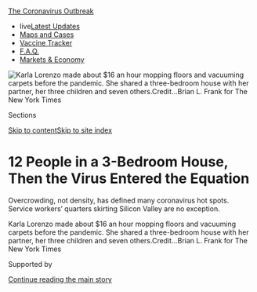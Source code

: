 <div id="app">

<div>

<div>

<div>

</div>

<div data-aria-hidden="false">

<div id="site-content" role="main">

<div>

<div class="css-1aor85t" style="opacity:0.000000001;z-index:-1;visibility:hidden">

<div class="css-1hqnpie">

<div class="css-epjblv">

<span class="css-17xtcya">[Economy](/section/business/economy)</span><span class="css-x15j1o">|</span><span class="css-fwqvlz">12
People in a 3-Bedroom House, Then the Virus Entered the Equation</span>

</div>

<div class="css-k008qs">

<div class="css-1iwv8en">

<span class="css-18z7m18"></span>

<div>

</div>

</div>

<span class="css-1n6z4y"></span>

<div class="css-1705lsu">

<div class="css-4xjgmj">

<div class="css-4skfbu" role="toolbar" data-aria-label="Social Media Share buttons, Save button, and Comments Panel with current comment count" data-testid="share-tools">

  - 
  - 
  - 
  - 
    
    <div class="css-6n7j50">
    
    </div>

  - 

</div>

</div>

</div>

</div>

</div>

</div>

<div id="NYT_TOP_BANNER_REGION" class="css-11qgg8s">

<div>

<div id="styln-prism-menu-1592847958612" class="section interactive-content interactive-size-medium css-1du2ztb">

<div class="css-17ih8de interactive-body">

<div id="scroll-container" class="css-1gj85ro">

[<span class="styln-title-wrap"><span class="css-1pje3qr">The
Coronavirus</span><span class="css-1pje3qr">
Outbreak</span></span>](https://www.nytimes.com/news-event/coronavirus?action=click&pgtype=Article&state=default&region=TOP_BANNER&context=storylines_menu)

  - <span class="css-kqxiym" data-emphasize="true">live</span>[Latest
    Updates](https://www.nytimes.com/2020/08/08/world/coronavirus-updates.html?action=click&pgtype=Article&state=default&region=TOP_BANNER&context=storylines_menu)
  - [Maps and
    Cases](https://www.nytimes.com/interactive/2020/us/coronavirus-us-cases.html?action=click&pgtype=Article&state=default&region=TOP_BANNER&context=storylines_menu)
  - [Vaccine
    Tracker](https://www.nytimes.com/interactive/2020/science/coronavirus-vaccine-tracker.html?action=click&pgtype=Article&state=default&region=TOP_BANNER&context=storylines_menu)
  - [F.A.Q.](https://www.nytimes.com/interactive/2020/world/coronavirus-tips-advice.html?action=click&pgtype=Article&state=default&region=TOP_BANNER&context=storylines_menu)
  - [Markets &
    Economy](https://www.nytimes.com/live/2020/08/07/business/stock-market-today-coronavirus?action=click&pgtype=Article&state=default&region=TOP_BANNER&context=storylines_menu)

</div>

</div>

</div>

</div>

</div>

<div id="fullBleedHeaderContent">

<div class="css-n4ws9g">

![<span class="css-16f3y1r e13ogyst0" data-aria-hidden="true">Karla
Lorenzo made about $16 an hour mopping floors and vacuuming carpets
before the pandemic. She shared a three-bedroom house with her partner,
her three children and seven
others.</span><span class="css-cnj6d5 e1z0qqy90" itemprop="copyrightHolder"><span class="css-1ly73wi e1tej78p0">Credit...</span><span><span>Brian
L. Frank for The New York
Times</span></span></span>](https://static01.nyt.com/images/2020/08/02/business/00virus-crowding1/00virus-crowding1-articleLarge.jpg?quality=75&auto=webp&disable=upscale)

</div>

<div class="css-3z92zw">

<div class="css-6cn7ki">

<div class="NYTAppHideMasthead css-1bcu9v6 e1suatyy0">

<div class="section css-1o1qe8k e1suatyy2">

<div class="css-cu5p7t er09x8g0">

<div class="css-6n7j50">

</div>

<span class="css-1dv1kvn">Sections</span>

[Skip to content](#site-content)[Skip to site index](#site-index)

</div>

<div class="css-10698na e1huz5gh0">

</div>

</div>

</div>

<div class="css-1sojcmr ehdk2mb0">

# 12 People in a 3-Bedroom House, Then the Virus Entered the Equation

</div>

Overcrowding, not density, has defined many coronavirus hot spots.
Service workers’ quarters skirting Silicon Valley are no exception.

</div>

</div>

<div class="css-nwzfg5 e1gnum310">

<span class="css-1f9pvn2 economy">Karla Lorenzo made about $16 an hour
mopping floors and vacuuming carpets before the pandemic. She shared a
three-bedroom house with her partner, her three children and seven
others.</span><span class="css-cnj6d5 e1z0qqy90" itemprop="copyrightHolder"><span class="css-1ly73wi e1tej78p0">Credit...</span><span><span>Brian
L. Frank for The New York Times</span></span></span>

</div>

<div id="sponsor-wrapper" class="css-1hyfx7x">

<div id="sponsor-slug" class="css-19vbshk">

Supported by

</div>

[Continue reading the main story](#after-sponsor)

<div id="sponsor" class="ad sponsor-wrapper" style="text-align:center;height:100%;display:block">

</div>

<div id="after-sponsor">

</div>

</div>

<div class="css-1wx1auc e1gnum311">

<div class="css-18e8msd">

<div class="css-vp77d3 epjyd6m0">

<div class="css-hus3qt ey68jwv0" data-aria-hidden="true">

[![Conor
Dougherty](https://static01.nyt.com/images/2018/07/27/multimedia/author-conor-dougherty/author-conor-dougherty-thumbLarge.png
"Conor Dougherty")](https://www.nytimes.com/by/conor-dougherty)

</div>

<div class="css-1baulvz">

By [<span class="css-1baulvz last-byline" itemprop="name">Conor
Dougherty</span>](https://www.nytimes.com/by/conor-dougherty)

</div>

</div>

  - 
    
    <div class="css-ld3wwf e16638kd2">
    
    Published Aug. 1, 2020Updated Aug. 2, 2020
    
    </div>

  - 
    
    <div class="css-4xjgmj">
    
    <div class="css-pvvomx" role="toolbar" data-aria-label="Social Media Share buttons, Save button, and Comments Panel with current comment count" data-testid="share-tools">
    
      - 
      - 
      - 
      - 
        
        <div class="css-6n7j50">
        
        </div>
    
      - 
    
    </div>
    
    </div>

</div>

</div>

</div>

<div class="section meteredContent css-1r7ky0e" name="articleBody" itemprop="articleBody">

<div class="css-1fanzo5 StoryBodyCompanionColumn">

<div class="css-53u6y8">

It was not surprising when three-quarters of the house tested positive.
There were 12 people in three bedrooms, with a bathroom whose door
frequently required a knock and a kitchen where dinnertime shifts
extended from 5 p.m. well into the evening.

Karla Lorenzo, a Guatemalan immigrant who cleaned houses in San
Francisco and Silicon Valley, lived in the big room along the driveway.
Big is a relative term when a room has five people in it. She and her
partner, Abel, slept in a queen-size bed along the wall. There was a
crib for the baby at the foot, with the older children’s bunk bed next
to that. The other housemates had similar layouts.

Living among many people, as Ms. Lorenzo put it in Spanish, you cannot
really avoid your housemates. The sounds, the smells, the moods —
everyone is pressed against all of it, and they understood that if one
of them got [the
coronavirus](https://www.nytimes.com/news-event/coronavirus), the rest
probably would.

That happened in April, and now the house is returning to health. Abel,
referred to by his first name because his immigration status is
uncertain, is home after three weeks in the hospital, where Ms. Lorenzo
feared he would die alone gasping for air. And she is no longer
squirreled in the closet where she spent days to avoid giving the virus
to the children.

</div>

</div>

<div class="css-1fanzo5 StoryBodyCompanionColumn">

<div class="css-53u6y8">

Now comes a second struggle: figuring out how to pay rent. Abel is back
at work at a home supply store, but Ms. Lorenzo’s housecleaning jobs
dried up and one of the other families moved out — increasing the
monthly bill by $850. “We don’t know how we are going to do it,” she
said.

From the early outbreaks to the economic destruction that has come
after, the coronavirus pandemic has mapped itself onto America’s
longstanding affordable housing problem and the gaping inequality that
underlies it. To offset rising rents in a nation where [one in four
tenant
households](https://www.jchs.harvard.edu/sites/default/files/Harvard_JCHS_Americas_Rental_Housing_2020.pdf)
spend more than half of their pretax income on shelter, a multitude of
low-wage service workers have piled into ever more crowded homes.

</div>

</div>

<div class="css-nvxo42 e73j0it0">

<div class="css-1xdhyk6 erfvjey0">

<span class="css-1ly73wi e1tej78p0">Image</span>

<div class="css-zjzyr8">

<div data-testid="lazyimage-container" style="height:257.77777777777777px">

</div>

</div>

</div>

<span class="css-16f3y1r e13ogyst0" data-aria-hidden="true">Shoes
sitting outside Karla Lorenzo’s home to disinfect. She confined herself
to the closet for days to avoid spreading the virus to her
children.</span><span class="css-cnj6d5 e1z0qqy90" itemprop="copyrightHolder"><span class="css-1ly73wi e1tej78p0">Credit...</span><span>Brian
L. Frank for The New York Times</span></span>

<div class="css-1xdhyk6 erfvjey0">

<span class="css-1ly73wi e1tej78p0">Image</span>

<div class="css-zjzyr8">

<div data-testid="lazyimage-container" style="height:257.77777777777777px">

</div>

</div>

</div>

<span class="css-16f3y1r e13ogyst0" data-aria-hidden="true">Space for
parking is at a premium in her
neighborhood.</span><span class="css-cnj6d5 e1z0qqy90" itemprop="copyrightHolder"><span class="css-1ly73wi e1tej78p0">Credit...</span><span>Jim
McAuley for The New York Times</span></span>

</div>

<div class="css-1fanzo5 StoryBodyCompanionColumn">

<div class="css-53u6y8">

Living in overstuffed units subdivided by hinged partitions and
tacked-up sheets, these households — many of them retail and service
workers who are unable to do their jobs from home — were acutely
susceptible to the virus’s spread. With double-digit unemployment
projected to persist [through next
year](https://www.nytimes.com/2020/07/15/business/economy/economic-recovery-coronavirus-resurgence.html),
the same families face [losing the crowded
homes](https://www.nytimes.com/2020/05/27/us/coronavirus-evictions-renters.html)
that make it so easy to get sick in the first place.

To combat the virus, Americans of every income are being encouraged to
wear masks and keep their distance. But for low-income families who
crowd together to stretch their budgets, home has its own risks.

</div>

</div>

<div class="css-1fanzo5 StoryBodyCompanionColumn">

<div class="css-53u6y8">

*\[Sign up* [*for California
Today*](https://www.nytimes.com/newsletters/california-today)*, our
daily newsletter from the Golden State.\]*

For these families, a good amount of the response has included triaging
a decades-old [shortage of affordable
housing](https://reports.nlihc.org/gap#:~:text=The%20U.S.%20has%20a%20shortage,extremely%20low%2Dincome%20renter%20households.).
Cities and states are [renting hotel
rooms](https://www.kqed.org/news/11825653/california-found-hotels-for-10000-homeless-residents-what-next)
for people who normally sleep on the streets. There are trailers to
quarantine those whose apartments are too crowded for isolation. Fearing
a wave of homelessness, governments have followed up with rental aid and
[moratoriums on
evictions](https://evictionlab.org/covid-policy-scorecard/).

Combined with federal stimulus funds, and [$600 a week in supplemental
unemployment
benefits](https://www.nytimes.com/2020/07/29/business/economy/unemployment-benefits-coronavirus.html)
that have just lapsed, these measures have [prevented the dire
predictions](https://www.nytimes.com/2020/05/31/business/economy/coronavirus-rent-landlords-tenants.html)
of mass displacement. Congress is working on another emergency package,
and property owners and affordable-housing advocates have pressed for
direct rental assistance.

But evictions are [already ramping back
up](https://www.nytimes.com/2020/07/23/business/evictions-moratorium-cares-act.html),
and the longer the economic malaise continues, the more housing
insecurity there will be. Some of the evicted will become homeless, but
if the past is a guide, most are likely to find somewhere else to go,
and that somewhere is likely to be overcrowded — compounding the
conditions that make it so easy to spread the virus.

“We have clients struggling to choose between living in an overcrowded
home or facing eviction for not being able to make rent,” said Nazanin
Salehi, a lawyer with the nonprofit group Community Legal Services in
East Palo Alto. “No matter what they decide, the risk is more exposure
to this virus.”

<div id="NYT_MAIN_CONTENT_1_REGION" class="css-9tf9ac">

<div>

<div id="styln-covid-updates-markets" class="section interactive-content interactive-size-medium css-1ftcdic">

<div class="css-17ih8de interactive-body">

<div id="styln-briefing-block">

<div class="briefing-block-header-section">

# [Latest Updates: The Coronavirus Outbreak and the Economy](https://www.nytimes.com/live/2020/08/07/business/stock-market-today-coronavirus?action=click&pgtype=Article&state=default&region=MAIN_CONTENT_1&context=storylines_live_updates)

</div>

<div class="briefing-block-lb-items">

<div class="briefing-block-update-time">

[15h
ago](https://www.nytimes.com/live/2020/08/07/business/stock-market-today-coronavirus?action=click&pgtype=Article&state=default&region=MAIN_CONTENT_1&context=storylines_live_updates#wealthy-families-are-throwing-a-lifeline-to-distressed-businesses)

</div>

<div>

[Wealthy families are throwing a lifeline to distressed
businesses.](https://www.nytimes.com/live/2020/08/07/business/stock-market-today-coronavirus?action=click&pgtype=Article&state=default&region=MAIN_CONTENT_1&context=storylines_live_updates#wealthy-families-are-throwing-a-lifeline-to-distressed-businesses)

</div>

<div class="briefing-block-update-time">

[16h
ago](https://www.nytimes.com/live/2020/08/07/business/stock-market-today-coronavirus?action=click&pgtype=Article&state=default&region=MAIN_CONTENT_1&context=storylines_live_updates#the-publisher-of-the-onion-jezebel-and-other-websites-lays-off-15-employees)

</div>

<div>

[The publisher of The Onion, Jezebel and other websites lays off 15
employees.](https://www.nytimes.com/live/2020/08/07/business/stock-market-today-coronavirus?action=click&pgtype=Article&state=default&region=MAIN_CONTENT_1&context=storylines_live_updates#the-publisher-of-the-onion-jezebel-and-other-websites-lays-off-15-employees)

</div>

<div class="briefing-block-update-time">

[21h
ago](https://www.nytimes.com/live/2020/08/07/business/stock-market-today-coronavirus?action=click&pgtype=Article&state=default&region=MAIN_CONTENT_1&context=storylines_live_updates#canada-outlines-its-response-to-the-new-us-aluminum-tariff)

</div>

<div>

[Canada outlines its response to the new U.S. aluminum
tariff.](https://www.nytimes.com/live/2020/08/07/business/stock-market-today-coronavirus?action=click&pgtype=Article&state=default&region=MAIN_CONTENT_1&context=storylines_live_updates#canada-outlines-its-response-to-the-new-us-aluminum-tariff)

</div>

</div>

<div class="briefing-block-footer">

<div class="briefing-block-footer-meta">

[See more
updates](https://www.nytimes.com/live/2020/08/07/business/stock-market-today-coronavirus?action=click&pgtype=Article&state=default&region=MAIN_CONTENT_1&context=storylines_live_updates)

</div>

<div class="briefing-block-briefinglinks">

<span>More live coverage:</span>
[Global](https://www.nytimes.com/2020/08/07/world/covid-19-news.html?action=click&pgtype=Article&state=default&region=MAIN_CONTENT_1&context=storylines_live_updates)

</div>

</div>

</div>

</div>

</div>

</div>

</div>

## Two Sides of Silicon Valley

</div>

</div>

<div id="overcrowded" class="section interactive-content interactive-size-scoop css-174j8de">

<div class="css-17ih8de interactive-body" data-sourceid="100000007268069">

<div id="g-overcrowded-box" class="ai2html">

<div id="g-overcrowded-335" class="g-artboard" style="max-width: 335px;max-height: 475px" data-aspect-ratio="0.705" data-min-width="0" data-max-width="599">

<div style="padding: 0 0 141.7741% 0;">

</div>

![](data:image/gif;base64,R0lGODlhCgAKAIAAAB8fHwAAACH5BAEAAAAALAAAAAAKAAoAAAIIhI+py+0PYysAOw==)

<div id="g-ai0-1" class="g-text g-aiAbs g-aiPointText" style="top:1.8452%;margin-top:-8.8px;left:0%;width:200px;">

Residential overcrowding

</div>

<div id="g-ai0-2" class="g-text g-aiAbs" style="top:5.4743%;left:0%;width:81.791%;">

Share of housing units within each census tract with more than one
person per room

</div>

<div id="g-ai0-3" class="g-text g-aiAbs g-aiPointText" style="top:18.5805%;margin-top:-7.2px;left:0.9537%;margin-left:-14.5px;width:29px;">

0

</div>

<div id="g-ai0-4" class="g-text g-aiAbs g-aiPointText" style="top:18.5805%;margin-top:-7.2px;left:6.7623%;margin-left:-14.5px;width:29px;">

3

</div>

<div id="g-ai0-5" class="g-text g-aiAbs g-aiPointText" style="top:18.5805%;margin-top:-7.2px;left:16.3822%;margin-left:-14.5px;width:29px;">

8

</div>

<div id="g-ai0-6" class="g-text g-aiAbs g-aiPointText" style="top:18.5805%;margin-top:-7.2px;left:29.2523%;margin-left:-18.5px;width:37px;">

13

</div>

<div id="g-ai0-7" class="g-text g-aiAbs g-aiPointText" style="top:18.5805%;margin-top:-7.2px;left:47.8808%;margin-left:-18.5px;width:37px;">

22

</div>

<div id="g-ai0-8" class="g-text g-aiAbs g-aiPointText" style="top:18.5805%;margin-top:-7.2px;left:64.9823%;margin-left:-18.5px;width:37px;">

30

</div>

<div id="g-ai0-9" class="g-text g-aiAbs g-aiPointText" style="top:18.5805%;margin-top:-7.2px;left:96.0952%;margin-left:-24px;width:48px;">

45%

</div>

<div id="g-ai0-10" class="g-2d_labels_335 g-aiAbs g-aiPointText" style="top:24.5692%;margin-top:-5.7px;left:76.3208%;margin-left:-27.5px;width:55px;">

Danville

</div>

<div id="g-ai0-11" class="g-2d_labels_335 g-aiAbs g-aiPointText" style="top:26.2537%;margin-top:-5.7px;left:42.738%;margin-left:-28px;width:56px;">

Oakland

</div>

<div id="g-ai0-12" class="g-1st_lables_335 g-aiAbs g-aiPointText" style="top:30.1568%;margin-top:-12.2px;left:9.7818%;margin-left:-35.5px;width:71px;">

San

Francisco

</div>

<div id="g-ai0-13" class="g-2d_labels_335 g-aiAbs g-aiPointText" style="top:36.7812%;margin-top:-5.7px;left:50.2606%;margin-left:-37.5px;width:75px;">

San Leandro

</div>

<div id="g-ai0-14" class="g-2d_labels_335 g-aiAbs g-aiPointText" style="top:42.2556%;margin-top:-5.7px;left:87.6323%;margin-left:-34.5px;width:69px;">

Pleasanton

</div>

<div id="g-ai0-15" class="g-1st_lables_335 g-aiAbs g-aiPointText" style="top:45.9482%;margin-top:-6.2px;left:14.8866%;margin-left:-37.5px;width:75px;">

San Bruno

</div>

<div id="g-ai0-16" class="g-2d_labels_335 g-aiAbs g-aiPointText" style="top:46.0455%;margin-top:-5.7px;left:61.3848%;margin-left:-29.5px;width:59px;">

Hayward

</div>

<div id="g-ai0-17" class="g-1st_lables_335 g-aiAbs g-aiPointText" style="top:53.3112%;margin-top:-6.2px;left:22.7067%;margin-left:-44.5px;width:89px;">

Hillsborough

</div>

<div id="g-ai0-18" class="g-1st_lables_335 g-aiAbs g-aiPointText" style="top:56.0483%;margin-top:-6.2px;left:31.7609%;margin-left:-39px;width:78px;">

San Mateo

</div>

<div id="g-ai0-19" class="g-1st_lables_335 g-aiAbs g-aiPointText" style="top:63.0029%;margin-top:-12.2px;left:37.0719%;margin-left:-34.5px;width:69px;">

Redwood

City

</div>

<div id="g-ai0-20" class="g-1st_lables_335 g-aiAbs g-aiPointText" style="top:65.5295%;margin-top:-12.2px;left:55.3635%;margin-left:-34.5px;width:69px;">

East Palo

Alto

</div>

<div id="g-ai0-21" class="g-1st_lables_335 g-aiAbs g-aiPointText" style="top:66.1612%;margin-top:-12.2px;left:10.6553%;margin-left:-37px;width:74px;">

Half Moon

Bay

</div>

<div id="g-ai0-22" class="g-2d_labels_335 g-aiAbs g-aiPointText" style="top:64.574%;margin-top:-5.7px;left:71.67%;margin-left:-28.5px;width:57px;">

Fremont

</div>

<div id="g-ai0-23" class="g-1st_lables_335 g-aiAbs g-aiPointText" style="top:69.9511%;margin-top:-6.2px;left:56.5225%;margin-left:-33px;width:66px;">

Palo Alto

</div>

<div id="g-ai0-24" class="g-1st_lables_335 g-aiAbs g-aiPointText" style="top:70.7933%;margin-top:-6.2px;left:85.8269%;margin-left:-31px;width:62px;">

Milpitas

</div>

<div id="g-ai0-25" class="g-1st_lables_335 g-aiAbs g-aiPointText" style="top:72.2672%;margin-top:-12.2px;left:44.7005%;margin-left:-27px;width:54px;">

Menlo

Park

</div>

<div id="g-ai0-26" class="g-1st_lables_335 g-aiAbs g-aiPointText" style="top:75.636%;margin-top:-12.2px;left:58.6557%;margin-left:-35px;width:70px;">

Mountain

View

</div>

<div id="g-ai0-27" class="g-1st_lables_335 g-aiAbs g-aiPointText" style="top:80.2681%;margin-top:-12.2px;left:76.553%;margin-left:-26px;width:52px;">

Santa

Clara

</div>

<div id="g-ai0-28" class="g-1st_lables_335 g-aiAbs g-aiPointText" style="top:82.3736%;margin-top:-12.2px;left:87.0787%;margin-left:-22px;width:44px;">

San

Jose

</div>

<div id="g-ai0-29" class="g-1st_lables_335 g-aiAbs g-aiPointText" style="top:85.1108%;margin-top:-6.2px;left:64.838%;margin-left:-36px;width:72px;">

Cupertino

</div>

<div id="g-ai0-30" class="g-1st_lables_335 g-aiAbs g-aiPointText" style="top:89.7367%;margin-top:-6.2px;left:26.6332%;margin-left:-34.5px;width:69px;">

Highways

</div>

<div id="g-ai0-31" class="g-1st_lables_335 g-aiAbs g-aiPointText" style="top:96.6911%;margin-top:-6.2px;left:74.5425%;margin-left:-36px;width:72px;">

Los Gatos

</div>

</div>

<div id="g-overcrowded-600" class="g-artboard" style="width:600px; height:519.948426504763px;" data-aspect-ratio="1.154" data-min-width="600">

<div style="">

</div>

![](data:image/gif;base64,R0lGODlhCgAKAIAAAB8fHwAAACH5BAEAAAAALAAAAAAKAAoAAAIIhI+py+0PYysAOw==)

<div id="g-ai1-1" class="g-text g-aiAbs g-aiPointText" style="top:3.3203%;margin-top:-17.3px;left:0%;width:118px;">

Residential

overcrowding

</div>

<div id="g-ai1-2" class="g-2d_labels g-aiAbs g-aiPointText" style="top:2.1594%;margin-top:-6.2px;left:80.3395%;margin-left:-31px;width:62px;">

Danville

</div>

<div id="g-ai1-3" class="g-2d_labels g-aiAbs g-aiPointText" style="top:4.275%;margin-top:-6.2px;left:53.5192%;margin-left:-31.5px;width:63px;">

Oakland

</div>

<div id="g-ai1-4" class="g-1st_lables g-aiAbs g-aiPointText" style="top:9.0832%;margin-top:-12.2px;left:27.1753%;margin-left:-35.5px;width:71px;">

San

Francisco

</div>

<div id="g-ai1-5" class="g-text g-aiAbs" style="top:7.8854%;left:0%;width:17%;">

Share of housing units within each census tract with more than one
person per room

</div>

<div id="g-ai1-6" class="g-2d_labels g-aiAbs g-aiPointText" style="top:17.9302%;margin-top:-6.2px;left:59.5358%;margin-left:-43px;width:86px;">

San Leandro

</div>

<div id="g-ai1-7" class="g-1st_lables g-aiAbs g-aiPointText" style="top:22.7384%;margin-top:-6.2px;left:24.8113%;margin-left:-33px;width:66px;">

Daly City

</div>

<div id="g-ai1-8" class="g-2d_labels g-aiAbs g-aiPointText" style="top:25.4309%;margin-top:-6.2px;left:89.3792%;margin-left:-39.5px;width:79px;">

Pleasanton

</div>

<div id="g-ai1-9" class="g-text g-aiAbs g-aiPointText" style="top:29.4735%;margin-top:-7.2px;right:95.1265%;width:37px;">

45

</div>

<div id="g-ai1-10" class="g-text g-aiAbs g-aiPointText" style="top:29.4735%;margin-top:-7.2px;left:4.8434%;width:33px;">

%

</div>

<div id="g-ai1-11" class="g-2d_labels g-aiAbs g-aiPointText" style="top:30.2391%;margin-top:-6.2px;left:68.3363%;margin-left:-33px;width:66px;">

Hayward

</div>

<div id="g-ai1-12" class="g-1st_lables g-aiAbs g-aiPointText" style="top:30.2391%;margin-top:-6.2px;left:31.2778%;margin-left:-37.5px;width:75px;">

San Bruno

</div>

<div id="g-ai1-13" class="g-1st_lables g-aiAbs g-aiPointText" style="top:35.0473%;margin-top:-6.2px;left:32.7721%;margin-left:-31.5px;width:63px;">

Millbrae

</div>

<div id="g-ai1-14" class="g-1st_lables g-aiAbs g-aiPointText" style="top:40.5229%;margin-top:-6.7px;left:37.5236%;margin-left:-44.5px;width:89px;">

Hillsborough

</div>

<div id="g-ai1-15" class="g-1st_lables g-aiAbs g-aiPointText" style="top:43.2155%;margin-top:-6.7px;left:44.7437%;margin-left:-39px;width:78px;">

San Mateo

</div>

<div id="g-ai1-16" class="g-1st_lables g-aiAbs g-aiPointText" style="top:51.9721%;margin-top:-12.2px;left:48.9826%;margin-left:-34.5px;width:69px;">

Redwood

City

</div>

<div id="g-ai1-17" class="g-text g-aiAbs g-aiPointText" style="top:51.5911%;margin-top:-7.2px;right:95.1265%;width:37px;">

30

</div>

<div id="g-ai1-18" class="g-1st_lables g-aiAbs g-aiPointText" style="top:56.3956%;margin-top:-18.2px;left:27.4333%;margin-left:-25.5px;width:51px;">

Half

Moon

Bay

</div>

<div id="g-ai1-19" class="g-1st_lables g-aiAbs g-aiPointText" style="top:55.434%;margin-top:-12.2px;left:63.5663%;margin-left:-34.5px;width:69px;">

East Palo

Alto

</div>

<div id="g-ai1-20" class="g-2d_labels g-aiAbs g-aiPointText" style="top:54.4723%;margin-top:-6.2px;left:76.5915%;margin-left:-32px;width:64px;">

Fremont

</div>

<div id="g-ai1-21" class="g-1st_lables g-aiAbs g-aiPointText" style="top:61.5884%;margin-top:-6.2px;left:63.3919%;margin-left:-33px;width:66px;">

Palo Alto

</div>

<div id="g-ai1-22" class="g-1st_lables g-aiAbs g-aiPointText" style="top:62.7424%;margin-top:-6.2px;left:87.8858%;margin-left:-31px;width:62px;">

Milpitas

</div>

<div id="g-ai1-23" class="g-1st_lables g-aiAbs g-aiPointText" style="top:64.0887%;margin-top:-12.2px;left:55.8093%;margin-left:-27px;width:54px;">

Menlo

Park

</div>

<div id="g-ai1-24" class="g-text g-aiAbs g-aiPointText" style="top:63.323%;margin-top:-7.2px;right:95.1265%;width:37px;">

22

</div>

<div id="g-ai1-25" class="g-1st_lables g-aiAbs g-aiPointText" style="top:68.5122%;margin-top:-12.2px;left:66.207%;margin-left:-35px;width:70px;">

Mountain

View

</div>

<div id="g-ai1-26" class="g-1st_lables g-aiAbs g-aiPointText" style="top:70.6278%;margin-top:-6.2px;left:73.5044%;margin-left:-37px;width:74px;">

Sunnyvale

</div>

<div id="g-ai1-27" class="g-1st_lables g-aiAbs g-aiPointText" style="top:74.4743%;margin-top:-12.2px;left:80.4667%;margin-left:-26px;width:52px;">

Santa

Clara

</div>

<div id="g-ai1-28" class="g-1st_lables g-aiAbs g-aiPointText" style="top:77.3592%;margin-top:-12.2px;left:88.9004%;margin-left:-22px;width:44px;">

San

Jose

</div>

<div id="g-ai1-29" class="g-text g-aiAbs g-aiPointText" style="top:76.4012%;margin-top:-7.2px;right:95.1265%;width:37px;">

13

</div>

<div id="g-ai1-30" class="g-1st_lables g-aiAbs g-aiPointText" style="top:81.2058%;margin-top:-6.2px;left:71.1328%;margin-left:-36px;width:72px;">

Cupertino

</div>

<div id="g-ai1-31" class="g-text g-aiAbs g-aiPointText" style="top:84.479%;margin-top:-7.2px;right:95.2248%;width:29px;">

8

</div>

<div id="g-ai1-32" class="g-1st_lables g-aiAbs g-aiPointText" style="top:87.1653%;margin-top:-7.2px;left:40.6515%;margin-left:-36.5px;width:73px;">

Highways

</div>

<div id="g-ai1-33" class="g-text g-aiAbs g-aiPointText" style="top:91.0181%;margin-top:-7.2px;right:95.2248%;width:29px;">

3

</div>

<div id="g-ai1-34" class="g-text g-aiAbs g-aiPointText" style="top:95.4416%;margin-top:-7.2px;right:95.2248%;width:29px;">

0

</div>

<div id="g-ai1-35" class="g-1st_lables g-aiAbs g-aiPointText" style="top:96.5919%;margin-top:-6.2px;left:78.8712%;margin-left:-36px;width:72px;">

Los Gatos

</div>

</div>

</div>

</div>

Source: Census Bureau

By Karl Russell

</div>

<div class="css-1fanzo5 StoryBodyCompanionColumn">

<div class="css-53u6y8">

Visitors to Silicon Valley may take a wrong turn or freeway exit on the
way to this or that office park and find themselves in an area like the
North Central neighborhood of San Mateo, Calif. That is where Ms.
Lorenzo lives on a block of faded homes on small lots, with packed
driveways and cars parked liberally on the sidewalk. The scene is one
side of the tech economy.

For much of the peninsula stretching south from San Francisco, there is
a rough economic split. Cities and neighborhoods to the east, places
like East Palo Alto, North Fair Oaks and the Belle Haven section of
Menlo Park, are more overcrowded and have a larger share of low-income
and Black and Latino residents, many of whom have been
[disproportionately affected by the
virus](https://www.nytimes.com/interactive/2020/07/05/us/coronavirus-latinos-african-americans-cdc-data.html).
Towns and neighborhoods to the west, places like Hillsborough and Palo
Alto, are whiter and rich.

</div>

</div>

<div class="css-1fanzo5 StoryBodyCompanionColumn">

<div class="css-53u6y8">

This geography is as fundamental to how the place operates as the
invention of the microchip. Every day, throngs of clerks, landscapers
and elder-care workers wake up on the eastern parts and travel to homes
on the western parts or to the corporate campuses of tech companies to
do subcontracting work. And every night, they return to overcrowded
homes.

Ms. Lorenzo was one of them. She immigrated to the United States six
years ago from Guatemala with her two children, fleeing a broken
relationship and looking for a new start. Now she is a green-card holder
with a new partner and a 2-year-old. Until the pandemic hit, she made
about $16 an hour mopping floors and vacuuming carpets in homes on the
other side of the peninsula.

For a while, her wages and Abel’s were enough for their own small place
— a $1,600-a-month studio that had a bed for them and a shared
mattress for the children. Then the rent jumped to $2,100. And then to
$2,650.

The couple went looking for cheaper housing and roommates, a quest that
has become a Bay Area ritual. Since the Great Recession, a growing share
of Bay Area movers, from all but the most well-off households, have gone
to homes with four or more adults from ones with one or two adults,
[according to a
study](https://www.frbsf.org/community-development/blog/overcrowding-in-the-bay-area-where-the-housing-crisis-meets-covid-19/)
by researchers at Stanford University and the Federal Reserve Bank of
San Francisco.

The high-end version is dressed up with a description like “co-living”
or explained as a culturally in-tune couple sacrificing an extra bedroom
in the suburbs for a life of less driving closer to the city. The
low-end version is poverty. Whatever it is called, the economic calculus
is the same.

Wages are higher in coastal California than in inland areas, where
housing is cheaper, so all but the very rich have to make a trade-off
between a commute and space. It is just that the choices for poorer
workers are more extreme, like [a three-hour
commute](https://www.nytimes.com/2017/08/17/business/economy/san-francisco-commute.html)
from cities like Stockton or huddling together in homes where nearly
every space is the site of someone’s bed.

</div>

</div>

<div class="css-nvxo42 e73j0it0">

<div class="css-1xdhyk6 erfvjey0">

<span class="css-1ly73wi e1tej78p0">Image</span>

<div class="css-zjzyr8">

<div data-testid="lazyimage-container" style="height:257.77777777777777px">

</div>

</div>

</div>

<span class="css-16f3y1r e13ogyst0" data-aria-hidden="true">Hillsborough
is one of the wealthy towns near Silicon Valley with demand for service
work.</span><span class="css-cnj6d5 e1z0qqy90" itemprop="copyrightHolder"><span class="css-1ly73wi e1tej78p0">Credit...</span><span>Jim
McAuley for The New York Times</span></span>

<div class="css-1xdhyk6 erfvjey0">

<span class="css-1ly73wi e1tej78p0">Image</span>

<div class="css-zjzyr8">

<div data-testid="lazyimage-container" style="height:257.77777777777777px">

</div>

</div>

</div>

<span class="css-16f3y1r e13ogyst0" data-aria-hidden="true">San Mateo’s
North Central neighborhood is part of the San Francisco Peninsula’s
denser east
side.</span><span class="css-cnj6d5 e1z0qqy90" itemprop="copyrightHolder"><span class="css-1ly73wi e1tej78p0">Credit...</span><span>Jim
McAuley for The New York Times</span></span>

</div>

<div class="css-1fanzo5 StoryBodyCompanionColumn">

<div class="css-53u6y8">

Researchers define extreme overcrowding as any home that is occupied by
more than one person for every room without a toilet. By this
measurement, overcrowding has increased nationwide since the mid-2000s,
and the problem is particularly acute in California. About 13.4 percent
of rental units — more than double the national average — were
considered overcrowded in 2018, according to the Census Bureau. San
Mateo and Santa Clara Counties, which roughly outline Silicon Valley,
have one of the world’s densest concentrations of billionaires as well
as some of the country’s most overcrowded homes.

</div>

</div>

<div class="css-1fanzo5 StoryBodyCompanionColumn">

<div class="css-53u6y8">

After the studio, Ms. Lorenzo found a $1,250-a-month room in her current
home, a blue stucco house at the back of a two-unit lot, with chalk
drawings on the driveway and a dirt yard in the back. There were 11
occupants after Ms. Lorenzo moved in, 12 after her younger child was
born.

Dividing the rent had benefits, like allowing Ms. Lorenzo to save money
and buy her first television. The children’s shared mattress from the
studio was replaced with a new bunk bed. “More clothes, more shoes for
the children,” she said, “because we were limited in many things.”

The catch was living with personalities, rules and understandings.
Cooking privileges were on a first-come basis, which meant that the last
family to use the kitchen might not eat until 9:30 p.m. There was no
official time limit on the bathroom, but people knew to be fast. If
anyone got a cold, everyone was exposed.

Crowded homes have been a concern practically as long as public health
has been a field. Living with a pile of roommates has long been
associated with faster-spreading infections, inescapable stress,
irregular sleep and the effects that follow, including higher blood
pressure and weakened immune systems.

But those take years to develop. The coronavirus spreads in days. By
moving so fast and furiously, the virus has exposed in weeks something
doctors have been worried about for generations, said Dr. Margot Kushel,
an internist and director of the Benioff Homelessness and Housing
Initiative at the University of California, San Francisco. “Covid has
really become a story of essential workers living in crowded housing,”
she said.

## Games in the Closet

</div>

</div>

<div class="css-79elbk" data-testid="photoviewer-wrapper">

<div class="css-z3e15g" data-testid="photoviewer-wrapper-hidden">

</div>

<div class="css-1a48zt4 ehw59r15" data-testid="photoviewer-children">

![<span class="css-16f3y1r e13ogyst0" data-aria-hidden="true">Saving on
rent by sharing a home meant Karla Lorenzo could spend more on her
children’s needs. But it also brought tensions with other tenants, along
with the health risks of
overcrowding.</span><span class="css-cnj6d5 e1z0qqy90" itemprop="copyrightHolder"><span class="css-1ly73wi e1tej78p0">Credit...</span><span>Brian
L. Frank for The New York
Times</span></span>](https://static01.nyt.com/images/2020/08/01/business/01virus-crowding3/merlin_174571317_2a13c932-f841-4aff-b790-d8bd18b33a9f-articleLarge.jpg?quality=75&auto=webp&disable=upscale)

</div>

</div>

<div class="css-1fanzo5 StoryBodyCompanionColumn">

<div class="css-53u6y8">

The sickness began, as it does, with worry.

In mid-April, after schools shut down and the children were sent home
with worksheets, Abel returned from his job with a report that two of
his co-workers had been out sick. He showered with the garden hose and
slept in the car that night. But it was too late.

His symptoms were initially mild, before escalating to a 104-degree
fever and a shortness of breath that prompted Ms. Lorenzo to take him to
the hospital. The county health department, worried that a crowded home
would accelerate the spread of what was confirmed to be the coronavirus,
dispatched a case worker to test everyone in the house, Ms. Lorenzo
said. Eight — all except her children — were also positive.

Ms. Lorenzo never got more than a headache and a sore throat, which in
normal times would not have even prevented her from going to work.
Suddenly she had to isolate herself in a house where everything was
shared.

She settled on the closet, running a phone charger under the door and
sitting there for six to eight hours a day, playing word games on her
phone, calling relatives in Guatemala, sometimes just napping. Her
10-year-old son took over cooking meals and changing diapers. All the
while, Abel was in the hospital. Improving or worsening, alive or dead,
Ms. Lorenzo had no idea.

“There was no communication with him, so my head was spinning,” she
said.

</div>

</div>

<div class="css-79elbk" data-testid="photoviewer-wrapper">

<div class="css-z3e15g" data-testid="photoviewer-wrapper-hidden">

</div>

<div class="css-1a48zt4 ehw59r15" data-testid="photoviewer-children">

<div class="css-1xdhyk6 erfvjey0">

<span class="css-1ly73wi e1tej78p0">Image</span>

<div class="css-zjzyr8">

<div data-testid="lazyimage-container" style="height:257.77777777777777px">

</div>

</div>

</div>

<span class="css-16f3y1r e13ogyst0" data-aria-hidden="true">Ms.
Lorenzo's children were the only ones living at the house who avoided
getting the
coronavirus.</span><span class="css-cnj6d5 e1z0qqy90" itemprop="copyrightHolder"><span class="css-1ly73wi e1tej78p0">Credit...</span><span>Brian
L. Frank for The New York Times</span></span>

</div>

</div>

<div class="css-1fanzo5 StoryBodyCompanionColumn">

<div class="css-53u6y8">

Ms. Lorenzo sprayed down the bathroom whenever she or the children used
it. She avoided the kitchen and had her sister, who lives more than a
half-hour away in Oakland, deliver food through the bedroom window. One
time, the sister brought a thermos of hot coffee that Ms. Lorenzo said
might as well have been hot water; the virus had so ruined her sense of
taste that she could not tell the difference.

Still, the house got tense. One of the housemates accused Abel of
infecting them. She told Ms. Lorenzo that if anyone in her family died,
she would figure out a way to sue her. After that came the silent
treatment — “no hablaba” — and as house relations plummeted, Ms. Lorenzo
feared she would be evicted with nowhere to go.

</div>

</div>

<div class="css-1fanzo5 StoryBodyCompanionColumn">

<div class="css-53u6y8">

After two weeks, a county health worker returned to test the house
again. Ms. Lorenzo’s children were still negative, which seemed so
unlikely, given the crowding, that the county retested them several
times. All negative, she said. Worried that this luck would soon run
out, the county moved her and the children to an emergency trailer.

They lived there for nine days, leaving only to collect stale salad and
sandwiches left on an outdoor table. When they finally went home, Abel
was back from the hospital.

Days of deep cleaning ensued. Ms. Lorenzo, back to health, is wondering
when the world will return to some semblance of normality. Yet she feels
lucky that things are not worse, because she thought her partner was
going to die. “We are trying to cope with it,” she said. “Trying to
leave everything in the past.”

## Crowding vs. Density

</div>

</div>

<div class="css-79elbk" data-testid="photoviewer-wrapper">

<div class="css-z3e15g" data-testid="photoviewer-wrapper-hidden">

</div>

<div class="css-1a48zt4 ehw59r15" data-testid="photoviewer-children">

<div class="css-1xdhyk6 erfvjey0">

<span class="css-1ly73wi e1tej78p0">Image</span>

<div class="css-zjzyr8">

<div data-testid="lazyimage-container" style="height:257.77777777777777px">

</div>

</div>

</div>

<span class="css-16f3y1r e13ogyst0" data-aria-hidden="true">Chelsea,
Mass., had one of the nation’s worst coronavirus outbreaks. “It’s not
how many people you run into on the street but how many people you see
when you come home,” an affordable-housing provider there
said.</span><span class="css-cnj6d5 e1z0qqy90" itemprop="copyrightHolder"><span class="css-1ly73wi e1tej78p0">Credit...</span><span>Brian
Snyder/Reuters</span></span>

</div>

</div>

<div class="css-1fanzo5 StoryBodyCompanionColumn">

<div class="css-53u6y8">

Early in the outbreak, [Gov. Andrew M.
Cuomo](https://www.nytimes.com/2020/03/24/upshot/coronavirus-urban-density-risks.html)
of New York and [some
commentators](https://www.latimes.com/opinion/story/2020-04-26/coronavirus-cities-density-los-angeles-transit)
blamed dense housing and public transit for the spread of the virus. The
proof seemed as intuitive as New York’s status as an [early
epicenter.](https://www.nytimes.com/2020/03/22/nyregion/Coronavirus-new-York-epicenter.html)
The recent surge of cases in the more sprawling metropolitan areas of
[the South and the
West](https://www.nytimes.com/2020/06/14/us/coronavirus-united-states.html)
has undercut that thesis, and [a
number](https://jamanetwork.com/journals/jama/fullarticle/2767631?widget=personalizedcontent&previousarticle=2768532)
of [new
studies](https://www.tandfonline.com/doi/full/10.1080/01944363.2020.1777891?scroll=top&needAccess=true&)
suggest that density, the number of housing units per acre, is less
important than crowding, the number of people per bedroom.

One [widely cited
report](https://furmancenter.org/thestoop/entry/covid-19-cases-in-new-york-city-a-neighborhood-level-analysis)
was from New York University’s Furman Center, which found that
infections were much more intense in Queens neighborhoods with high
rates of overcrowding than in Manhattan neighborhoods with higher
density but fewer people per unit. The link between crowding and
transmission has since shown up in suburbs, [rural
America](https://www.wsj.com/articles/covid-19-households-spread-coronavirus-families-navajo-california-second-wave-11591553896)
and [Native American
reservations](https://www.azcentral.com/story/news/local/arizona-health/2020/05/12/close-knit-navajo-nation-communities-arizona-virus-takes-hold/3115961001/).
There is even some evidence that dense metropolitan counties, while
suffering higher raw numbers of infections, have a [lower death
rate](https://www.ncbi.nlm.nih.gov/pmc/articles/PMC7315990/) because it
is easier to get to a hospital.

San Mateo County has been a bright spot, with a rate of about 700
coronavirus cases per 100,000, [about half the rate of the
state](https://www.nytimes.com/interactive/2020/us/california-coronavirus-cases.html).
Still, the county’s cases have been concentrated in low-income
households, with most coming lately from front-line workers who “live in
crowded multigenerational conditions,” according to the [county health
officer](https://www.smchealth.org/coronavirus-health-officer-updates).

</div>

</div>

<div class="css-1fanzo5 StoryBodyCompanionColumn">

<div class="css-53u6y8">

In Chelsea, Mass., which had one of the nation’s [worst
outbreaks](https://www.nytimes.com/2020/04/25/us/coronavirus-chelsea-massachusetts.html),
there is a compelling suggestion that less-crowded quarters can help
control the spread. Sleeved into the same blocks where buildings were
overrun with infection are 375 subsidized apartments owned by The
Neighborhood Developers, a housing nonprofit. The 968 tenants are mostly
nonwhite, have the same mix of low-paid service jobs as their neighbors,
and live in multistory buildings. But their units are subsidized and
less crowded — and so far, healthier.

The Neighborhood Developers has had eight reported cases of the
coronavirus in Chelsea, or 826 per 100,000 people, about [a tenth the
rate](https://www.mass.gov/doc/weekly-covid-19-public-health-report-july-22-2020/download)
of the surrounding community. “It’s not how many people you run into on
the street but how many people you see when you come home,” said Rafael
Mares, executive director of The Neighborhood Developers.

The story is tempered by its rarity. The United States has a deficit of
seven million apartments available to the lowest-income households, or
an average of 36 available affordable units for every 100 extremely
low-income families in search of one, according to the [National Low
Income Housing
Coalition](https://reports.nlihc.org/sites/default/files/gap/Gap-Report_2019.pdf).

In April of last year, The Neighborhood Developers opened a five-story
building with 34 apartments for homeless and low-income families. It
received 3,598 applications.

## Rent Is Due

</div>

</div>

<div class="css-79elbk" data-testid="photoviewer-wrapper">

<div class="css-z3e15g" data-testid="photoviewer-wrapper-hidden">

</div>

<div class="css-1a48zt4 ehw59r15" data-testid="photoviewer-children">

<div class="css-1xdhyk6 erfvjey0">

<span class="css-1ly73wi e1tej78p0">Image</span>

<div class="css-zjzyr8">

<div data-testid="lazyimage-container" style="height:257.77777777777777px">

</div>

</div>

</div>

<span class="css-16f3y1r e13ogyst0" data-aria-hidden="true">Before the
pandemic, Ms. Lorenzo’s sister used three red-and-white coolers to sell
ice cream on the street. Now they are stacked against a wall, a reminder
of lost
income.</span><span class="css-cnj6d5 e1z0qqy90" itemprop="copyrightHolder"><span class="css-1ly73wi e1tej78p0">Credit...</span><span>Brian
L. Frank for The New York Times</span></span>

</div>

</div>

<div class="css-1fanzo5 StoryBodyCompanionColumn">

<div class="css-53u6y8">

Stacked against a wall in Ms. Lorenzo’s living room are three
red-and-white coolers that her sister used to fill with ice cream to
sell on the street. They are furloughed because of the lack of demand
and have become just another obstacle that her cooped-up children have
to dodge while zipping around the house.

Abel still gets headaches and a tremor in his left arm, but the virus is
gone and he is well enough to work. Ms. Lorenzo has not cleaned a house
since March but recently got a new job cleaning offices. The family has
also been relying on nonprofit organizations and Christian charities for
staples.

</div>

</div>

<div class="css-1fanzo5 StoryBodyCompanionColumn">

<div class="css-53u6y8">

Once a week Ms. Lorenzo joins the procession of cars that roll through a
parking-lot food bank set up by Samaritan House, a San Mateo-based
organization that has seen demand for food double and is spending
$200,000 a week on rental assistance. Since April 1, 4,000 families have
applied for some $8 million in assistance on rent and utilities “and it
hasn’t even really hit yet,” said Bart Charlow, Samaritan House’s chief
executive.

Ms. Lorenzo’s name could soon be on the list. In June, the departure of
the angry housemates opened up an extra bedroom, and her family spread
out, with the older children moving across the hall — the sort of
arrangement that the San Mateo County Health Department has been
recommending [for years](http://www.gethealthysmc.org/healthy-housing),
except that it is financially unsustainable.

After taking the extra bedroom, Ms. Lorenzo’s family’s share of the rent
jumped to $2,100 from $1,250. Their savings got them through July. Now
that money is gone, and August is here.  

Liliana Michelena and Ben Casselman contributed reporting.

</div>

</div>

<div>

</div>

</div>

<div>

</div>

<div>

</div>

<div>

</div>

<div>

<div id="bottom-wrapper" class="css-1ede5it">

<div id="bottom-slug" class="css-l9onyx">

Advertisement

</div>

[Continue reading the main story](#after-bottom)

<div id="bottom" class="ad bottom-wrapper" style="text-align:center;height:100%;display:block;min-height:90px">

</div>

<div id="after-bottom">

</div>

</div>

</div>

</div>

</div>

## Site Index

<div>

</div>

## Site Information Navigation

  - [© <span>2020</span> <span>The New York Times
    Company</span>](https://help.nytimes.com/hc/en-us/articles/115014792127-Copyright-notice)

<!-- end list -->

  - [NYTCo](https://www.nytco.com/)
  - [Contact
    Us](https://help.nytimes.com/hc/en-us/articles/115015385887-Contact-Us)
  - [Work with us](https://www.nytco.com/careers/)
  - [Advertise](https://nytmediakit.com/)
  - [T Brand Studio](http://www.tbrandstudio.com/)
  - [Your Ad
    Choices](https://www.nytimes.com/privacy/cookie-policy#how-do-i-manage-trackers)
  - [Privacy](https://www.nytimes.com/privacy)
  - [Terms of
    Service](https://help.nytimes.com/hc/en-us/articles/115014893428-Terms-of-service)
  - [Terms of
    Sale](https://help.nytimes.com/hc/en-us/articles/115014893968-Terms-of-sale)
  - [Site Map](https://spiderbites.nytimes.com)
  - [Help](https://help.nytimes.com/hc/en-us)
  - [Subscriptions](https://www.nytimes.com/subscription?campaignId=37WXW)

</div>

</div>

</div>

</div>
